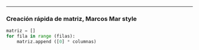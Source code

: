 ---
### Creación rápida de matriz, Marcos Mar style

```python
matriz = []
for fila in range (filas):
	matriz.append ([0] * columnas)
```

